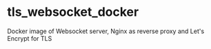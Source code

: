 # tls_websocket_docker
Docker image of Websocket server, Nginx as reverse proxy and Let's Encrypt for TLS
